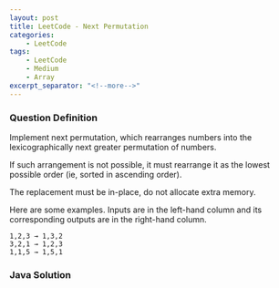 ```yaml
---
layout: post
title: LeetCode - Next Permutation
categories:
    - LeetCode
tags:
    - LeetCode
    - Medium
    - Array
excerpt_separator: "<!--more-->"
---
```


### Question Definition

Implement next permutation, which rearranges numbers into the lexicographically next greater permutation of numbers.

If such arrangement is not possible, it must rearrange it as the lowest possible order (ie, sorted in ascending order).

The replacement must be in-place, do not allocate extra memory.
<!--more-->

Here are some examples. Inputs are in the left-hand column and its corresponding outputs are in the right-hand column.
```
1,2,3 → 1,3,2
3,2,1 → 1,2,3
1,1,5 → 1,5,1
```

### Java Solution
```java
```
